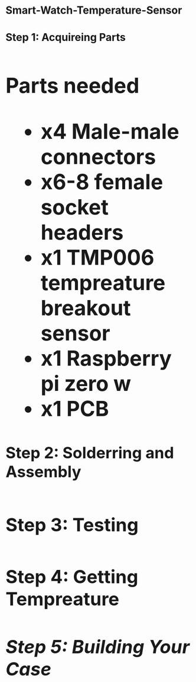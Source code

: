 # Smart-Watch-Temperature-Sensor



<h1><b>Step 1: Acquireing Parts<b><h1>
  
  Parts needed 
  - x4 Male-male connectors
  - x6-8 female socket headers 
  - x1 TMP006 tempreature breakout sensor
  - x1 Raspberry pi zero w
  - x1 PCB

<h2><b>Step 2: Solderring and Assembly<b><h2>
<h3><b>Step 3: Testing<b><h3>
<h4><b>Step 4: Getting Tempreature <b><h4>
<h5><b>Step 5: Building Your Case<b><h5> 
